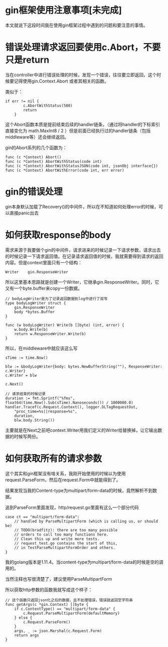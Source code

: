 # gin框架使用注意事项[未完成]

本文就说下这段时间我在使用gin框架过程中遇到的问题和要注意的事情。

# 错误处理请求返回要使用c.Abort，不要只是return

当在controller中进行错误处理的时候，发现一个错误，往往要立即返回，这个时候要记得使用gin.Context.Abort 或者其相关的函数。

类似于：
```
if err != nil {
		c.AbortWithStatus(500)
		return
	}
```
这个Abort函数本质是提前结束后续的handler链条，（通过将handler的下标索引直接变化为 math.MaxInt8 / 2 ）但是前面已经执行过的handler链条（包括middleware等）还会继续返回。

gin的Abort系列的几个函数为：
```
func (c *Context) Abort()
func (c *Context) AbortWithStatus(code int)
func (c *Context) AbortWithStatusJSON(code int, jsonObj interface{})
func (c *Context) AbortWithError(code int, err error)
```

# gin的错误处理

gin本身默认加载了Recovery()的中间件，所以在不知道如何处理error的时候，可以直接panic出去

# 如何获取response的body

需求来源于我要做个gin的中间件，请求进来的时候记录一下请求参数，请求出去的时候记录一下请求返回值。在记录请求返回值的时候，我就需要得到请求的返回内容。但是context里面只有一个结构：
```
Writer    gin.ResponseWriter
```

所以这里基本思路就是创建一个Writer，它继承gin.ResponseWriter。同时，它又有一个byte.buffer来copy一份数据。

```
// bodyLogWriter是为了记录返回数据到log中进行了双写
type bodyLogWriter struct {
	gin.ResponseWriter
	body *bytes.Buffer
}

func (w bodyLogWriter) Write(b []byte) (int, error) {
	w.body.Write(b)
	return w.ResponseWriter.Write(b)
}

```

所以，在middleware中就应该这么写

```
sTime := time.Now()

blw := &bodyLogWriter{body: bytes.NewBufferString(""), ResponseWriter: c.Writer}
c.Writer = blw

c.Next()

// 请求结束的时候记录
duration := fmt.Sprintf("%fms", float64(time.Now().Sub(sTime).Nanoseconds()) / 1000000.0)
handler.Tracef(c.Request.Context(), logger.DLTagRequestOut,
	"proc_time=%s||response=%s",
	duration,
	blw.body.String())
```

主要就是在Next之前吧context.Writer用我们定义的Writer给替换掉，让它输出数据的时候写两份。

# 如何获取所有的请求参数

这个其实和gin框架没有啥关系，我刚开始使用的时候以为使用request.ParseForm，然后在request.Form中就能得到了。

结果发现当我的Content-type为multipart/form-data的时候，竟然解析不到数据。

追到ParseForm里面发现，http/request.go里面有这么一个部分代码
```
case ct == "multipart/form-data":
	// handled by ParseMultipartForm (which is calling us, or should be)
	// TODO(bradfitz): there are too many possible
	// orders to call too many functions here.
	// Clean this up and write more tests.
	// request_test.go contains the start of this,
	// in TestParseMultipartFormOrder and others.
}
```
我的golang版本是1.11.4。当content-type为multipart/form-data的时候是空的调用的。

当然注释也写很清楚了，建议使用ParseMultipartForm

所以获取http参数的函数我就写成这个样子：
```
// 这个函数只返回json化之后的数据，且不处理错误，错误就返回空字符串
func getArgs(c *gin.Context) []byte {
	if c.ContentType() == "multipart/form-data" {
		c.Request.ParseMultipartForm(defaultMemory)
	} else {
		c.Request.ParseForm()
	}
	args, _ := json.Marshal(c.Request.Form)
	return args
}
```
